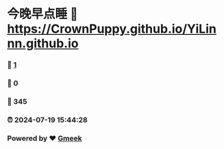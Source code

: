 # 今晚早点睡 :link: https://CrownPuppy.github.io/YiLinnn.github.io 
### :page_facing_up: [1](https://CrownPuppy.github.io/YiLinnn.github.io/tag.html) 
### :speech_balloon: 0 
### :hibiscus: 345 
### :alarm_clock: 2024-07-19 15:44:28 
### Powered by :heart: [Gmeek](https://github.com/Meekdai/Gmeek)
